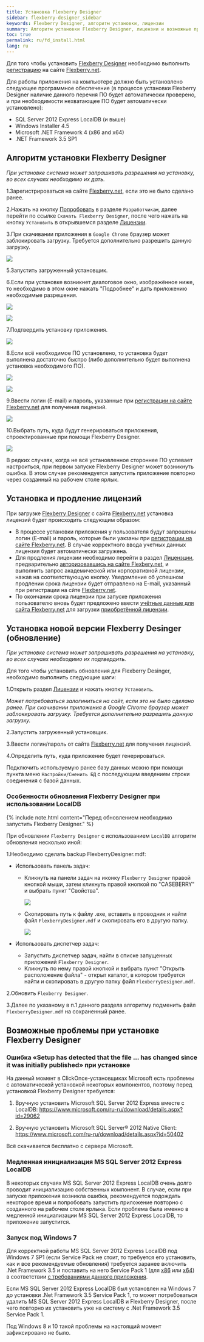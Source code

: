 ```yaml
---
title: Установка Flexberry Designer
sidebar: flexberry-designer_sidebar
keywords: Flexberry Designer, алгоритм установки, лицензии
summary: Алгоритм установки Flexberry Designer, лицензии и возможные проблемы при установке
toc: true
permalink: ru/fd_install.html
lang: ru
---
```


Для того чтобы установить [Flexberry Designer](fd_landing_page.html) необходимо выполнить [регистрацию](https://designer.flexberry.net/#/login-or-register) на сайте [Flexberry.net](https://flexberry.net).  

Для работы приложения на компьютере должно быть установлено следующее программное обеспечение (в процессе установки Flexberry Designer наличие данного перечня ПО будет автоматически проверено, и при необходимости нехватающее ПО будет автоматически установлено):

* SQL Server 2012 Express LocalDB (и выше)
* Windows Installer 4.5
* Microsoft .NET Framework 4 (x86 and x64)
* .NET Framework 3.5 SP1

## Алгоритм установки Flexberry Designer

*При установке система может запрашивать разрешения на установку, во всех случаях необходимо их дать.*

1.Зарегистрироваться на сайте [Flexberry.net](https://flexberry.net), если это не было сделано ранее.

2.Нажать на кнопку [Попробовать](https://designer.flexberry.net/#/fd-try) в разделе `Разработчикам`, далее перейти по ссылке `Скачать Flexberry Designer`, после чего нажать на кнопку `Установить` в открывшемся разделе [Лицензии](https://designer.flexberry.net/#/download-win-app).

3.При скачивании приложения в `Google Chrome` браузер может заблокировать загрузку. Требуется дополнительно разрешить данную загрузку.

![](/images/pages/products/flexberry-designer/about/save-chrome.png)

5.Запустить загруженный установщик.

6.Если при установке возникнет диалоговое окно, изображённое ниже, то необходимо в этом окне нажать "Подробнее" и дать приложению необходимые разрешения.

![](/images/pages/products/flexberry-designer/about/let-setup0.png)

![](/images/pages/products/flexberry-designer/about/let-setup.png)

7.Подтвердить установку приложения.

![](/images/pages/products/flexberry-designer/about/let-setup2.png)

8.Если всё необходимое ПО установлено, то установка будет выполнена достаточно быстро (либо дополнительно будет выполнена установка необходимого ПО).

![](/images/pages/products/flexberry-designer/about/install-designer.png)

![](/images/pages/products/flexberry-designer/about/let-setup3.png)

9.Ввести логин (E-mail) и пароль, указанные при [регистрации на сайте Flexberry.net](https://designer.flexberry.net/#/fd-try) для получения лицензий.

![](/images/pages/products/flexberry-designer/about/login-flexberry2.png)

10.Выбрать путь, куда будут генерироваться приложения, спроектированные при помощи Flexberry Designer.

![](/images/pages/products/flexberry-designer/about/set-generation-path.png)

В редких случаях, когда не всё установленное стороннее ПО успевает настроиться, при первом запуске Flexberry Designer может возникнуть ошибка. В этом случае рекомендуется запустить приложение повторно через созданный на рабочем столе ярлык.

## Установка и продление лицензий

При загрузке [Flexberry Designer](fd_landing_page.html) с сайта [Flexberry.net](https://flexberry.net) установка лицензий будет происходить следующим образом:

*   В процессе установки приложения у пользователя будут запрошены логин (E-mail) и пароль, которые были уакзаны при [регистрации на сайте Flexberry.net](https://designer.flexberry.net/#/fd-try). В случае корректного ввода учетных данных лицензия будет автоматически загружена.
*   Для продления лицензии необходимо перейти в раздел [Лицензции](https://designer.flexberry.net/#/download-win-app), предварительно [авторизовавшись на сайте Flexbery.net](https://designer.flexberry.net/#/login-or-register), и выполнить запрос академической или корпоративной лицензии, нажав на соответствующую кнопку. Уведомление об успешном продлении срока лицензии будет отправлено на E-mail, указанный при регистрации на сйте [Flexberry.net](https://flexberry.net).
*   По окончании срока лицензии при запуске приложения пользователю вновь будет предложено ввести [учётные данные для сайта Flexberry.net](https://designer.flexberry.net/#/fd-try) для загрузки [приобретённой лицензии](https://designer.flexberry.net/#/fd-try).

## Установка новой версии Flexberry Desinger (обновление)

*При установке система может запрашивать разрешения на установку, во всех случаях необходимо их подтвердить.*

Для того чтобы установить обновления для Flexberry Desinger, необходимо выполнить следующие шаги:

1.Открыть раздел [Лицензии](https://designer.flexberry.net/#/download-win-app) и нажать кнопку `Установить`. 

*Может потребоваться залогиниться на сайт, если это не было сделано ранее. При скачивании приложения в Google Chrome браузер может заблокировать загрузку. Требуется дополнительно разрешить данную загрузку.*

2.Запустить загруженный установщик.

3.Ввести логин/пароль от сайта [Flexberry.net](https://designer.flexberry.net/#/fd-try) для получения лицензий.

4.Определить путь, куда приложение будет генерироваться.

Подключить используемую ранее базу данных можно при помощи пункта меню `Настройки/Сменить БД` с последующим введением строки соединения c базой данных.

### Особенности обновления Flexberry Designer при использовании LocalDB

{% include note.html content="Перед обновлением необходимо запустить Flexberry Designer." %}

При обновлении `Flexberry Designer` с использованием `LocalDB` алгоритм обновления несколько иной:

1.Необходимо сделать backup FlexberryDesigner.mdf:

* Использовать панель задач:

    * Кликнуть на панели задач на иконку `Flexberry Designer` правой кнопкой мыши, затем кликнуть правой кнопкой по "CASEBERRY" и выбрать пункт "Свойства".

        ![](/images/pages/products/flexberry-designer/about/update-fd-menu.png)

    * Скопировать путь к файлу .exe, вставить в проводник и найти файл `FlexberryDesigner.mdf` и скопировать его в другую папку.

        ![](/images/pages/products/flexberry-designer/about/update-fd-settings.png)

* Использовать диспетчер задач:

    * Запустить диспетчер задач, найти в списке запущенных приложений `Flexberry Designer`. 
    * Кликнуть по нему правой кнопкой и выбрать пункт "Открыть расположение файла" - открыт каталог, в котором требуется найти и скопировать в другую папку файл `FlexberryDesigner.mdf`. 

2.Обновить `Flexberry Designer`.

3.Далее по указаному в п.1 данного раздела алгоритму подменить файл `FlexberryDesigner.mdf` на сохраненный ранее.

## Возможные проблемы при установке Flexberry Designer 

### Ошибка «Setup has detected that the file ... has changed since it was initially published» при установке

На данный момент в ClickOnce-установщиках Microsoft есть проблемы с автоматической установкой некоторых компонентов, поэтому перед установкой Flexberry Designer требуется:
1.	Вручную установить Microsoft SQL Server 2012 Express вместе с LocalDB:
<https://www.microsoft.com/ru-ru/download/details.aspx?id=29062>

2.	Вручную установить Microsoft SQL Server® 2012 Native Client:
<https://www.microsoft.com/ru-ru/download/details.aspx?id=50402>

Всё скачивается бесплатно с сервера Microsoft.

### Медленная инициализация MS SQL Server 2012 Express LocalDB

В некоторых случаях MS SQL Server 2012 Express LocalDB очень долго проводит инициализацию собственных компонент. В случае, если при запуске приложения возникла ошибка, рекомендуется подождать некоторое время и попробовать запустить приложение повторно с созданного на рабочем столе ярлыка. Если проблема была именно в медленной инициализации MS SQL Server 2012 Express LocalDB, то приложение запустится.

### Запуск под Windows 7

Для корректной работы MS SQL Server 2012 Express LocalDB под Windows 7 SP1 (если Service Pack не стоит, то требуется его установить, как и все рекомендуемые обновления) требуется заранее включить .Net Framework 3.5 и поставить на него Service Pack 1 (для [х86](https://www.microsoft.com/ru-ru/download/details.aspx?id=39237) или [х64](https://www.microsoft.com/ru-ru/download/details.aspx?id=7942)) в соответствии [с требованиями данного приложения](https://msdn.microsoft.com/library/ms143506%28v=SQL.110%29.aspx).

Если MS SQL Server 2012 Express LocalDB был установлен на Windows 7 до установки .Net Framework 3.5 Service Pack 1, то может потребоваться удалить MS SQL Server 2012 Express LocalDB и Flexberry Designer, после чего повторно их установить уже на систему с .Net Framework 3.5 Service Pack 1.

Под Windows 8 и 10 такой проблемы на настоящий момент зафиксировано не было.
